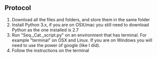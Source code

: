 ## Protocol

1. Download all the files and folders, and store them in the same folder
2. Install Python 3.x, if you are on OSX/mac you still need to download Python as the one installed is 2.7
3. Run "Seq._Cat._script.py" on an environment that has terminal. For example "terminal" on OSX and Linux. If you are on Windows you will need to use the power of google (like I did).
4. Follow the instructions on the terminal

